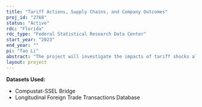 ```yaml
---
title: "Tariff Actions, Supply Chains, and Company Outcomes"
proj_id: "2768"
status: "Active"
rdc: "Florida"
rdc_type: "Federal Statistical Research Data Center"
start_year: "2023"
end_year: ""
pi: "Tao Li"
abstract: "The project will investigate the impacts of tariff shocks along several dimensions: (1) trade activities, such as import values, changes in trade varieties, and trading partners, (2) stock price reactions, and (3) operational performance, employment, and investment. Using data from the Longitudinal Firm Trade Transaction Database from 2010 to present day along with a collection of data products covering tariff schedules and actions, this project will investigate the heterogeneous impacts increased tariffs have on domestic firms. These data will be accessed through the Florida Research Data Center."
layout: project
---
```


**Datasets Used:**

  - Compustat-SSEL Bridge 
  - Longitudinal Foreign Trade Transactions Database 

